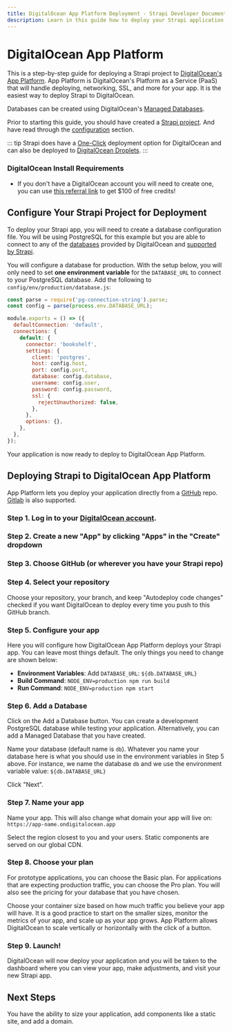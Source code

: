 ```yaml
---
title: DigitalOcean App Platform Deployment - Strapi Developer Documentation
description: Learn in this guide how to deploy your Strapi application on DigitalOcean App Platform.
---
```


# DigitalOcean App Platform

This is a step-by-step guide for deploying a Strapi project to [DigitalOcean's App Platform](https://digitalocean.com). App Platform is DigitalOcean's Platform as a Service (PaaS) that will handle deploying, networking, SSL, and more for your app. It is the easiest way to deploy Strapi to DigitalOcean.

Databases can be created using DigitalOcean's [Managed Databases](https://www.digitalocean.com/products/managed-databases/).

Prior to starting this guide, you should have created a [Strapi project](/developer-docs/latest/getting-started/quick-start.md). And have read through the [configuration](/developer-docs/latest/setup-deployment-guides/deployment.md#application-configuration) section.

::: tip
Strapi does have a [One-Click](/developer-docs/latest/setup-deployment-guides/installation/digitalocean-one-click.md) deployment option for DigitalOcean and can also be deployed to [DigitalOcean Droplets](/developer-docs/latest/setup-deployment-guides/deployment/hosting-guides/digitalocean.md).
:::

### DigitalOcean Install Requirements

- If you don't have a DigitalOcean account you will need to create one, you can use [this referral link](https://try.digitalocean.com/strapi/) to get \$100 of free credits!

## Configure Your Strapi Project for Deployment

To deploy your Strapi app, you will need to create a database configuration file. You will be using PostgreSQL for this example but you are able to connect to any of the [databases](https://docs.digitalocean.com/products/databases/) provided by DigitalOcean and [supported by Strapi](/developer-docs/latest/setup-deployment-guides/installation/cli.html#preparing-the-installation).

You will configure a database for production. With the setup below, you will only need to set **one environment variable** for the `DATABASE_URL` to connect to your PostgreSQL database. Add the following to `config/env/production/database.js`:

```javascript
const parse = require('pg-connection-string').parse;
const config = parse(process.env.DATABASE_URL);

module.exports = () => ({
  defaultConnection: 'default',
  connections: {
    default: {
      connector: 'bookshelf',
      settings: {
        client: 'postgres',
        host: config.host,
        port: config.port,
        database: config.database,
        username: config.user,
        password: config.password,
        ssl: {
          rejectUnauthorized: false,
        },
      },
      options: {},
    },
  },
});
```

Your application is now ready to deploy to DigitalOcean App Platform.

## Deploying Strapi to DigitalOcean App Platform

App Platform lets you deploy your application directly from a [GitHub](https://github.com) repo. [Gitlab](https://gitlab.com) is also supported.

### Step 1. Log in to your [DigitalOcean account](https://cloud.digitalocean.com/login).

### Step 2. Create a new "App" by clicking "Apps" in the "Create" dropdown

### Step 3. Choose GitHub (or wherever you have your Strapi repo)

### Step 4. Select your repository

Choose your repository, your branch, and keep "Autodeploy code changes" checked if you want DigitalOcean to deploy every time you push to this GitHub branch.

### Step 5. Configure your app

Here you will configure how DigitalOcean App Platform deploys your Strapi app. You can leave most things default. The only things you need to change are shown below:

- **Environment Variables**: Add `DATABASE_URL`: `${db.DATABASE_URL}`
- **Build Command**: `NODE_ENV=production npm run build`
- **Run Command**: `NODE_ENV=production npm start`

### Step 6. Add a Database

Click on the Add a Database button. You can create a development PostgreSQL database while testing your application. Alternatively, you can add a Managed Database that you have created.

Name your database (default name is `db`). Whatever you name your database here is what you should use in the environment variables in Step 5 above. For instance, we name the database `db` and we use the environment variable value: `${db.DATABASE_URL}`

Click "Next".

### Step 7. Name your app

Name your app. This will also change what domain your app will live on: `https://app-name.ondigitalocean.app`

Select the region closest to you and your users. Static components are served on our global CDN.

### Step 8. Choose your plan

For prototype applications, you can choose the Basic plan. For applications that are expecting production traffic, you can choose the Pro plan. You will also see the pricing for your database that you have chosen.

Choose your container size based on how much traffic you believe your app will have. It is a good practice to start on the smaller sizes, monitor the metrics of your app, and scale up as your app grows. App Platform allows DigitalOcean to scale vertically or horizontally with the click of a button.

### Step 9. Launch!

DigitalOcean will now deploy your application and you will be taken to the dashboard where you can view your app, make adjustments, and visit your new Strapi app.

## Next Steps

You have the ability to size your application, add components like a static site, and add a domain.
